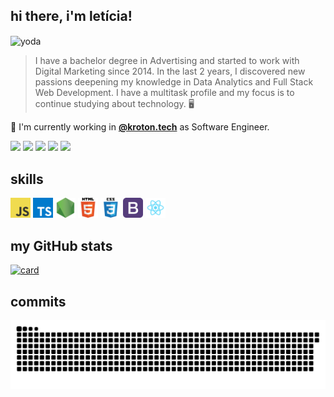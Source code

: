 ## hi there, i'm <strong>letícia!</strong>
<img align="center" alt="yoda" src="https://media.giphy.com/media/QLBcA1iilFLESNkmRE/giphy.gif">

> I have a bachelor degree in Advertising and started to work with Digital Marketing since 2014.
> In the last 2 years, I discovered new passions deepening my knowledge in Data Analytics and Full Stack Web Development. 
> I have a multitask profile and my focus is to continue studying about technology. 🖥️

📌  I'm currently working in <a href="https://www.linkedin.com/company/kroton-tech/"><strong>@kroton.tech</strong></a> as Software Engineer.

<p align="left">
  <a href="#" alt="Gmail">
  <img src="https://img.shields.io/badge/-Gmail-FF0000?style=flat-square&labelColor=FF0000&logo=gmail&logoColor=white&link=leticiaspcruz@gmail.com" /></a>

  <a href="#" alt="Linkedin">
  <img src="https://img.shields.io/badge/-Linkedin-0e76a8?style=flat-square&logo=Linkedin&logoColor=white&link=https://www.linkedin.com/in/leticiaspcruz/" /></a>

  <a href="#" alt="Facebook">
  <img src="https://img.shields.io/badge/-Facebook-3b5998?style=flat-square&labelColor=3b5998&logo=facebook&logoColor=white&link=https://www.facebook.com/leticiaspcruz/"/></a>

  <a href="#" alt="Instagram">
  <img src="https://img.shields.io/badge/-Instagram-DF0174?style=flat-square&labelColor=DF0174&logo=instagram&logoColor=white&link=https://www.instagram.com/leticiaspcruz/"/></a>
  
  <a href="#" alt="Behance">
  <img src="https://img.shields.io/badge/-Behance-000?style=flat-square&labelColor=000&logo=behance&logoColor=white&link=https://www.behance.net/leticiaspcruz"/></a>
</p>  

## skills

<code><img height="32" src="https://raw.githubusercontent.com/github/explore/80688e429a7d4ef2fca1e82350fe8e3517d3494d/topics/javascript/javascript.png" alt="Javascript"/></code>
<code><img height="32" src="https://raw.githubusercontent.com/github/explore/80688e429a7d4ef2fca1e82350fe8e3517d3494d/topics/typescript/typescript.png" alt="Typescript"/></code>
<code><img height="32" src="https://raw.githubusercontent.com/github/explore/80688e429a7d4ef2fca1e82350fe8e3517d3494d/topics/nodejs/nodejs.png" alt="Nodejs"/></code>
<code><img height="32" src="https://raw.githubusercontent.com/github/explore/80688e429a7d4ef2fca1e82350fe8e3517d3494d/topics/html/html.png" alt="HTML5"/></code>
<code><img height="32" src="https://raw.githubusercontent.com/github/explore/80688e429a7d4ef2fca1e82350fe8e3517d3494d/topics/css/css.png" alt="CSS"/></code>
<code><img height="32" src="https://raw.githubusercontent.com/github/explore/80688e429a7d4ef2fca1e82350fe8e3517d3494d/topics/bootstrap/bootstrap.png" alt="Bootstrap"/></code>
<code><img height="32" src="https://raw.githubusercontent.com/github/explore/80688e429a7d4ef2fca1e82350fe8e3517d3494d/topics/react/react.png" alt="React"/></code>


## my GitHub stats
[![card](https://github-readme-stats.vercel.app/api?username=leticiaspcruz&theme=merko&show_icons=true)](https://github.com/iuricode/)

## commits
    
  ![Snake animation](https://github.com/leticiaspcruz/leticiaspcruz/blob/output/github-contribution-grid-snake.svg)
